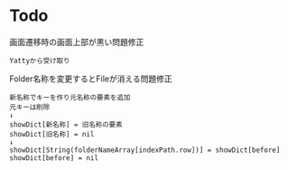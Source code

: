 # Todo

画面遷移時の画面上部が黒い問題修正

    Yattyから受け取り

Folder名称を変更するとFileが消える問題修正
    
    新名称でキーを作り元名称の要素を追加
    元キーは削除
    ↓
    showDict[新名称] = 旧名称の要素
    showDict[旧名称] = nil
    ↓
    showDict[String(folderNameArray[indexPath.row])] = showDict[before]
    showDict[before] = nil
